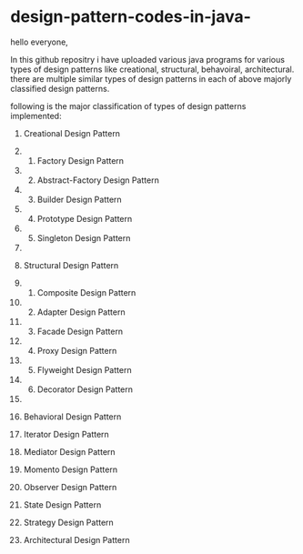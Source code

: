 # design-pattern-codes-in-java-

hello everyone,

In this github repositry i have uploaded various java programs for various types of design patterns like creational, structural, behavoiral, architectural. 
there are multiple similar types of design patterns in each of above majorly classified design patterns.

following is the major classification of types of design patterns implemented:
1. Creational Design Pattern 
2. 1. Factory Design Pattern 
3. 2. Abstract-Factory Design Pattern
4. 3. Builder Design Pattern 
5. 4. Prototype Design Pattern 
6. 5. Singleton Design Pattern
7. 
8. Structural Design Pattern 
9.  1. Composite Design Pattern 
10. 2. Adapter Design Pattern 
11. 3. Facade Design Pattern
12. 4. Proxy Design Pattern
14. 5. Flyweight Design Pattern 
15. 6. Decorator Design Pattern 
16. 
17. Behavioral Design Pattern
21. Iterator Design Pattern
22. Mediator Design Pattern
23. Momento Design Pattern
24. Observer Design Pattern
25. State Design Pattern
26. Strategy Design Pattern

30. Architectural Design Pattern
